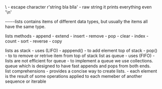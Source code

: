\ - escape character
r'string bla blla' - raw string it prints everything even '\n'

-----lists
contains items of different data types, but usually the items all have the same type.

lists methods
    - append
    - extend
    - insert
    - remove
    - pop
    - clear
    - index
    - count
    - sort
    - reverse
    - copy

lists as stack
    - uses (LIFO)
    - apppend() - to add element top of stack
    - pop() - to to remove or retrive item from top of stack
list as queue
    - uses (FIFO) 
    - lists are not efficient for queue
    - to implement a queue we use collections. queue which is designed to have fast appends and pops from both ends.
list comprehensions
    - provides a concise way to create lists.
    - each element is the result of some operations applied to each memeber of another sequence or iterable

